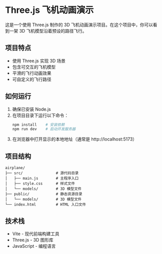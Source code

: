 # Three.js 飞机动画演示

这是一个使用 Three.js 制作的 3D 飞机动画演示项目。在这个项目中，你可以看到一架 3D 飞机模型沿着预设的路径飞行。

## 项目特点

- 使用 Three.js 实现 3D 场景
- 包含可交互的飞机模型
- 平滑的飞行动画效果
- 可自定义的飞行路径

## 如何运行

1. 确保已安装 Node.js
2. 在项目目录下运行以下命令：
   ```bash
   npm install    # 安装依赖
   npm run dev    # 启动开发服务器
   ```
3. 在浏览器中打开显示的本地地址（通常是 http://localhost:5173）

## 项目结构

```
airplane/
├── src/               # 源代码目录
│   ├── main.js        # 主程序入口
│   ├── style.css      # 样式文件
│   └── models/        # 3D 模型文件
├── public/            # 静态资源目录
│   └── models/        # 3D 模型文件
└── index.html         # HTML 入口文件
```

## 技术栈

- Vite - 现代前端构建工具
- Three.js - 3D 图形库
- JavaScript - 编程语言

